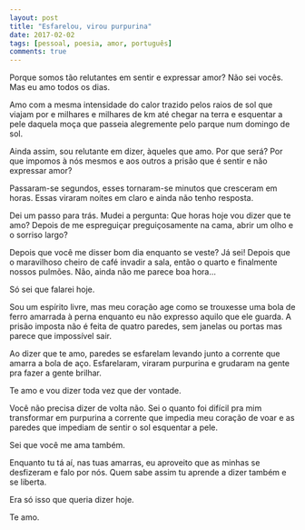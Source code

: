 ```yaml
---
layout: post
title: "Esfarelou, virou purpurina"
date: 2017-02-02
tags: [pessoal, poesia, amor, português]
comments: true
---
```

Porque somos tão relutantes em sentir e expressar amor? Não sei vocês. Mas eu amo
todos os dias.

Amo com a mesma intensidade do calor trazido pelos raios de sol que viajam por e
milhares e milhares de km até chegar na terra e esquentar a pele daquela moça que
passeia alegremente pelo parque num domingo de sol.

Ainda assim, sou relutante em dizer, àqueles que amo. Por que será? Por que impomos
à nós mesmos e aos outros a prisão que é sentir e não expressar amor?

Passaram-se segundos, esses tornaram-se minutos que cresceram em horas. Essas
viraram noites em claro e ainda não tenho resposta.

Dei um passo para trás. Mudei a pergunta: Que horas hoje vou dizer que te amo?
Depois de me espreguiçar preguiçosamente na cama, abrir um olho e o sorriso largo?

Depois que você me disser bom dia enquanto se veste? Já sei! Depois que o maravilhoso
cheiro de café invadir a sala, então o quarto e finalmente nossos pulmões. Não,
ainda não me parece boa hora...

 Só sei que falarei hoje.

Sou um espírito livre, mas meu coração age como se trouxesse uma bola de ferro
amarrada à perna enquanto eu não expresso aquilo que ele guarda. A prisão imposta
não é feita de quatro paredes, sem janelas ou portas mas parece que impossível sair.

Ao dizer que te amo, paredes se esfarelam levando junto a corrente que amarra a
bola de aço. Esfarelaram, viraram purpurina e grudaram na gente pra fazer a gente
brilhar.

Te amo e vou dizer toda vez que der vontade.

Você não precisa dizer de volta não. Sei o quanto foi difícil pra mim transformar
em purpurina a corrente que impedia meu coração de voar e as paredes que impediam
de sentir o sol esquentar a pele.

Sei que você me ama também.

Enquanto tu tá aí, nas tuas amarras, eu aproveito que as minhas se desfizeram e
falo por nós. Quem sabe assim tu aprende a dizer também e se liberta.

Era só isso que queria dizer hoje.

Te amo.

